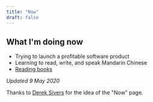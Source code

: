 ```yaml
---
title: "Now"
draft: false
---
```


## What I'm doing now

- Trying to launch a profitable software product
- Learning to read, write, and speak Mandarin Chinese
- [Reading books](https://stack.app/u/john/books)

*Updated 9 May 2020*

Thanks to [Derek Sivers](https://sivers.org/now) for the idea of the "Now" page.
